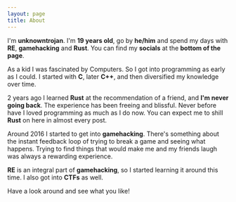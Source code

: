 ```yaml
---
layout: page
title: About
---
```


I'm **unknowntrojan**. I'm **19 years old**, go by **he/him** and spend my days with **RE**, **gamehacking** and **Rust**. You can find my **socials** at the **bottom of the page**.

As a kid I was fascinated by Computers. So I got into programming as early as I could. I started with **C**, later **C++**, and then diversified my knowledge over time.

2 years ago I learned **Rust** at the recommendation of a friend, and **I'm never going back**. The experience has been freeing and blissful. Never before have I loved programming as much as I do now. You can expect me to shill **Rust** on here in almost every post.

Around 2016 I started to get into **gamehacking**. There's something about the instant feedback loop of trying to break a game and seeing what happens. Trying to find things that would make me and my friends laugh was always a rewarding experience.

**RE** is an integral part of **gamehacking**, so I started learning it around this time. I also got into **CTFs** as well.

Have a look around and see what you like!
